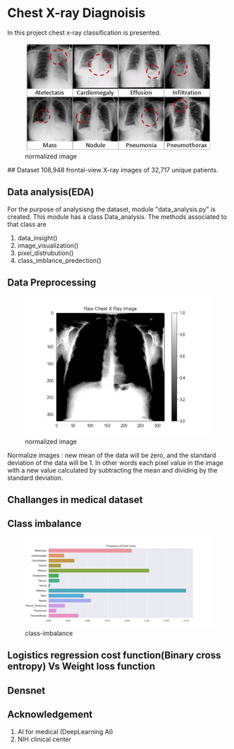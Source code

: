 # Chest X-ray Diagnoisis
In this project chest x-ray classification is presented.
<figure>
<img src="img/classes.png" alt="drawing" >
<figcaption> normalized image</figcaption>
</figure>
## Dataset
108,948 frontal-view X-ray images of 32,717 unique patients.

## Data analysis(EDA)
For the purpose of analysisng the dataset, module "data_analysis.py" is created. This module has a class Data_analysis. The methods associated to that class are 
1. data_insight()
2. image_visualization()
3. pixel_distrubution()
4. class_imblance_predection()

## Data Preprocessing


<figure>
<img src="img/raw_image.png" alt="drawing" >
<figcaption> normalized image</figcaption>
</figure>
Normalize images : new mean of the data will be zero, and the standard deviation of the data will be 1. In other words each pixel value in the image with a new value calculated by subtracting the mean and dividing by the standard deviation.

## Challanges in medical dataset
## Class imbalance
<figure>
<img src="img/class_imbalance.png" alt="drawing" >
<figcaption> class-imbalance</figcaption>
</figure>


## Logistics regression cost function(Binary cross entropy) Vs Weight loss function 

## Densnet

## Acknowledgement 
1. AI for medical (DeepLearning AI) 
2. NIH clinical center 
 
